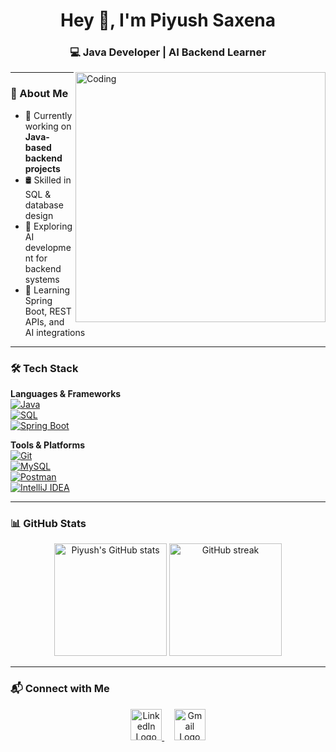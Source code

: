 <h1 align="center">Hey 👋, I'm Piyush Saxena</h1>
<h3 align="center">💻 Java Developer | AI Backend Learner</h3>

<img align="right" alt="Coding" width="400" src="https://media.giphy.com/media/qgQUggAC3Pfv687qPC/giphy.gif">

---

### 🚀 About Me  
- 🔭 Currently working on **Java-based backend projects**  
- 🛢 Skilled in SQL & database design  
- 🤖 Exploring AI development for backend systems  
- 🌱 Learning Spring Boot, REST APIs, and AI integrations  

---

### 🛠 Tech Stack

**Languages & Frameworks**  
[![Java](https://img.shields.io/badge/Java-%23ED8B00.svg?style=for-the-badge&logo=openjdk&logoColor=white)](https://www.java.com/)  
[![SQL](https://img.shields.io/badge/SQL-%23025E8C.svg?style=for-the-badge&logo=postgresql&logoColor=white)](https://en.wikipedia.org/wiki/SQL)  
[![Spring Boot](https://img.shields.io/badge/Spring%20Boot-%236DB33F.svg?style=for-the-badge&logo=springboot&logoColor=white)](https://spring.io/projects/spring-boot)  

**Tools & Platforms**  
[![Git](https://img.shields.io/badge/Git-%23F05033.svg?style=for-the-badge&logo=git&logoColor=white)](https://git-scm.com/)  
[![MySQL](https://img.shields.io/badge/MySQL-%2300f.svg?style=for-the-badge&logo=mysql&logoColor=white)](https://www.mysql.com/)  
[![Postman](https://img.shields.io/badge/Postman-FF6C37?style=for-the-badge&logo=postman&logoColor=white)](https://www.postman.com/)  
[![IntelliJ IDEA](https://img.shields.io/badge/IntelliJIDEA-000000.svg?style=for-the-badge&logo=intellijidea&logoColor=white)](https://www.jetbrains.com/idea/)  

---

### 📊 GitHub Stats  
<p align="center">
  <img src="https://github-readme-stats.vercel.app/api?username=PiyushSaxena05&show_icons=true&theme=radical&v=1" alt="Piyush's GitHub stats" height="180" />
  <img src="https://github-readme-streak-stats.herokuapp.com/?user=PiyushSaxena05&theme=radical&v=1" alt="GitHub streak" height="180" />
</p>

---

### 📬 Connect with Me  
<p align="center">
  <a href="https://www.linkedin.com/in/piyush-saxena-160036347" target="_blank">
    <img src="https://cdn-icons-png.flaticon.com/512/174/174857.png" width="50" height="50" alt="LinkedIn Logo" />
  </a>
  &nbsp;&nbsp;&nbsp;
  <a href="mailto:piyushsaxena168@gmail.com?subject=Hello%20Piyush&body=Hi%20Piyush,%0D%0A%0D%0A">
    <img src="https://cdn-icons-png.flaticon.com/512/732/732200.png" width="50" height="50" alt="Gmail Logo" />
  </a>
</p>
